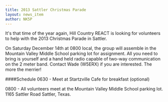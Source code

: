 ```yaml
---
title: 2013 Sattler Christmas Parade
layout: news_item
author: NK5P
---
```


It's that time of the year again, Hill Country REACT is looking for volunteers to help with the 2013
Christmas Parade in Sattler.

On Saturday December 14th at 0800 local, the group will assemble in the Mountain Valley Middle
School parking lot for assignment.  All you need to bring is yourself and a hand held radio capable
of two-way communication on the 2 meter band.  Contact Wade (W5ERX) if you are interested. The more
the merrier!

####Schedule
0630 - Meet at Startzville Cafe for breakfast (optional)

0800 - All volunteers meet at the Mountain Valley Middle School parking lot.  1165 Sattler Road Sattler, Texas. 
